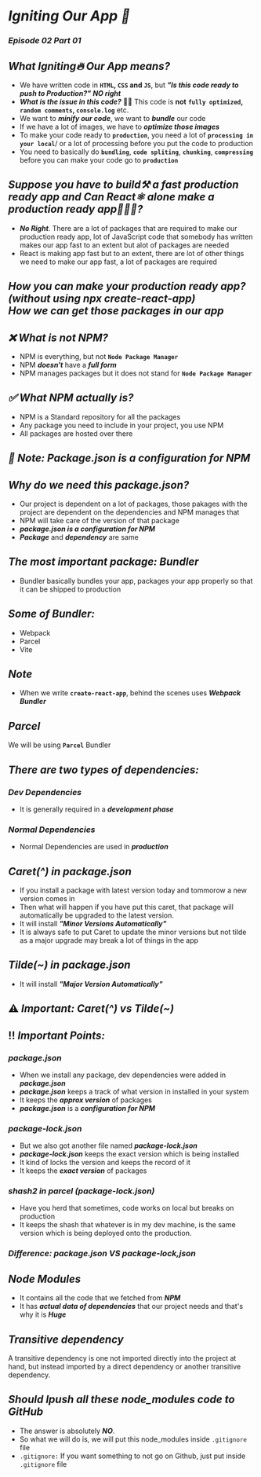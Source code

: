 # _Igniting Our App 🚀_
### _Episode 02 Part 01_

## _What Igniting🔥 Our App means?_
- We have written code in <b>`HTML`, `CSS` and `JS`</b>, but _**"Is this code ready to push to Production?"**_ _**NO right**_
- _**What is the issue in this code?**_ 🤔💭 This code is **not** **`fully optimized`, `random comments`, `console.log`** etc.
- We want to _**minify our code**_, we want to _**bundle**_ our code
- If we have a lot of images, we have to _**optimize those images**_
- To make your code ready to **`production`**, you need a lot of **`processing in your local`**/ or a lot of processing before you put the code to production
- You need to basically do <b>`bundling`</b>, <b>`code spliting`</b>, <b>`chunking`</b>, <b>`compressing`</b> before you can make your code go to **`production`**

## _Suppose you have to build⚒️ a fast production ready app and Can React⚛️ alone make a production ready app🏃‍♂️🚩?_
- **_No Right_**. There are a lot of packages that are required to make our production ready app, lot of JavaScript code that somebody has written makes our app fast to an extent but alot of packages are needed
- React is making app fast but to an extent, there are lot of other things we need to make our app fast, a lot of packages are required

## _How you can make your production ready app? <br>(without using npx create-react-app)<br> How we can get those packages in our app_

## _❌ What is not NPM?_
- NPM is everything, but not **`Node Package Manager`**
- NPM _**doesn't**_ have a _**full form**_
- NPM manages packages but it does not stand for  **`Node Package Manager`**

## _✅ What NPM actually is?_
- NPM is a Standard repository for all the packages
- Any package you need to include in your project, you use NPM
- All packages are hosted over there

## **_🍁 Note:_** _Package.json is a configuration for NPM_

## _Why do we need this package.json?_
- Our project is dependent on a lot of packages, those pakages with the project are dependent on the dependencies and NPM manages that
- NPM will take care of the version of that package
- **_package.json is a configuration for NPM_**
- **_Package_** and **_dependency_** are same


## _The most important package: Bundler_
- Bundler basically bundles your app, packages your app properly so that it can be shipped to production

## _Some of Bundler:_
- Webpack
- Parcel
- Vite

## **_Note_**
- When we write **`create-react-app`**, behind the scenes uses **_Webpack Bundler_**

## **_Parcel_**
We will be using **`Parcel`** Bundler


## **_There are two types of dependencies:_**
### _Dev Dependencies_
- It is generally required in a **_development phase_**

### _Normal Dependencies_
- Normal Dependencies are used in **_production_**

## _Caret(^) in package.json_
- If you install a package with latest version today and tommorow a new version comes in
- Then what will happen if you have put this caret, that package will automatically be upgraded to the latest version.
- It will install **_"Minor Versions Automatically"_**
- It is always safe to put Caret to update the minor versions but not tilde as a major upgrade may break a lot of things in the app

## _Tilde(~) in package.json_
- It will install **_"Major Version Automatically"_**

## ⚠️ _Important: Caret(^) vs Tilde(~)_

## ‼️ _Important Points:_
### _package.json_
- When we install any package, dev dependencies were added in **_package.json_**
- **_package.json_** keeps a track of what version in installed in your system
- It keeps the **_approx version_** of packages
- _**package.json**_ is a _**configuration for NPM**_


### _package-lock.json_
- But we also got another file named **_package-lock.json_**
- **_package-lock.json_** keeps the exact version which is being installed
- It kind of locks the version and keeps the record of it
- It keeps the **_exact version_** of packages

### _shash2 in parcel (package-lock.json)_
- Have you herd that sometimes, code works on local but breaks on production
- It keeps the shash that whatever is in my dev machine, is the same version which is being deployed onto the production.

### _Difference: package.json VS package-lock,json_

## _Node Modules_
- It contains all the code that we fetched from **_NPM_**
- It has _**actual data of dependencies**_ that our project needs and that's why it is **_Huge_**

## _Transitive dependency_
A transitive dependency is one not imported directly into the project at hand, but instead imported by a direct dependency or another transitive dependency. 

## _Should Ipush all these node_modules code to GitHub_
- The answer is absolutely **_NO_**.
- So what we will do is, we will put this node_modules inside `.gitignore` file
- `.gitignore:` If you want something to not go on Github, just put inside `.gitignore` file



















